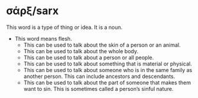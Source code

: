 # σάρξ/sarx
This word is a type of thing or idea. It is a noun. 

* This word means flesh.
    * This can be used to talk about the skin of a person or an animal.
    * This can be used to talk about the whole body.
    * This can be used to talk about a person or all people.
    * This can be used to talk about something that is material or physical.
    * This can be used to talk about someone who is in the same family as another person. This can include ancestors and descendants.
    * This can be used to talk about the part of someone that makes them want to sin. This is sometimes called a person’s sinful nature.
